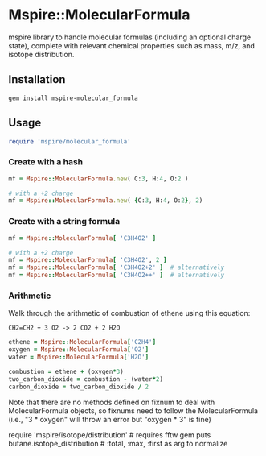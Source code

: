 # Mspire::MolecularFormula

mspire library to handle molecular formulas (including an optional charge state), complete with relevant chemical properties such as mass, m/z, and isotope distribution.

## Installation

    gem install mspire-molecular_formula

## Usage

```ruby
require 'mspire/molecular_formula'
```

### Create with a hash

```ruby
mf = Mspire::MolecularFormula.new( C:3, H:4, O:2 )

# with a +2 charge
mf = Mspire::MolecularFormula.new( {C:3, H:4, O:2}, 2)
```

### Create with a string formula

```ruby
mf = Mspire::MolecularFormula[ 'C3H4O2' ]

# with a +2 charge
mf = Mspire::MolecularFormula[ 'C3H4O2', 2 ]
mf = Mspire::MolecularFormula[ 'C3H4O2+2' ]  # alternatively
mf = Mspire::MolecularFormula[ 'C3H4O2++' ]  # alternatively
```

### Arithmetic

Walk through the arithmetic of combustion of ethene using this equation:

    CH2=CH2 + 3 O2 -> 2 CO2 + 2 H2O 

```ruby
ethene = Mspire::MolecularFormula['C2H4']
oxygen = Mspire::MolecularFormula['O2']
water = Mspire::MolecularFormula['H2O']

combustion = ethene + (oxygen*3)
two_carbon_dioxide = combustion - (water*2)
carbon_dioxide = two_carbon_dioxide / 2
```

Note that there are no methods defined on fixnum to deal with MolecularFormula
objects, so fixnums need to follow the MolecularFormula (i.e., "3 * oxygen"
will throw an error but "oxygen * 3" is fine)


require 'mspire/isotope/distribution'  # requires fftw gem
puts butane.isotope_distribution  # :total, :max, :first as arg to normalize

